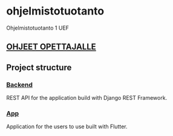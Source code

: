 # ohjelmistotuotanto

Ohjelmistotuotanto 1 UEF

## [OHJEET OPETTAJALLE](https://github.com/Jeb4dev/ohjelmistotuotanto)

## Project structure

### [Backend](/backend/README.md)

REST API for the application build with Django REST Framework.

### [App](/app/README.md)

Application for the users to use built with Flutter.
